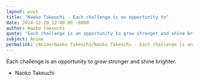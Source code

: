 ```yaml
---
layout: post
title: "Naoko Takeuchi - Each challenge is an opportunity to"
date: 2024-12-28 12:00:00 -0000
author: Naoko Takeuchi
quote: "Each challenge is an opportunity to grow stronger and shine brighter."
subject: Anime
permalink: /Anime/Naoko Takeuchi/Naoko Takeuchi - Each challenge is an opportunity to
---
```


Each challenge is an opportunity to grow stronger and shine brighter.

- Naoko Takeuchi
